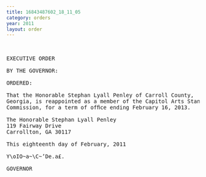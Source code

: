 ```yaml
---
title: 16843487602_18_11_05
category: orders
year: 2011
layout: order
---
```


<pre> 

EXECUTIVE ORDER

BY THE GOVERNOR:

ORDERED:

That the Honorable Stephan Lyall Penley of Carroll County,
Georgia, is reappointed as a member of the Capitol Arts Standards
Commission, for a term of ofﬁce ending February 16, 2013.

The Honorable Stephan Lyall Penley
119 Fairway Drive
Carrollton, GA 30117

This eighteenth day of February, 2011

Y\oIO~a~\C~’De.a£.

GOVERNOR

</pre>
